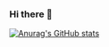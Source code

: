 ### Hi there 👋


[![Anurag's GitHub stats](https://github-readme-stats.vercel.app/api?username=alikonar)](https://github.com/anuraghazra/github-readme-stats)
